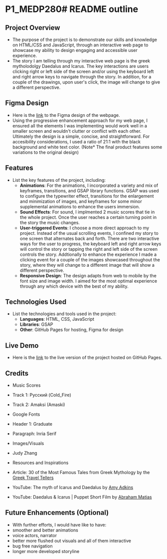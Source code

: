 # P1_MEDP280# README outline

## **Project Overview**

- The purpose of the project is to demonstrate our skills and knowledge on HTML/CSS and JavaScript, through an interactive web page to showcase my ability to design engaging and accessible user experience.
- The story I am telling through my interactive web page is the greek mytholodolgy Daedalus and Icarus. The key interactions are users clicking right or left side of the screen and/or using the keyboard left and right arrow keys to navigate through the story. In addition, for a couple of the drawings, upon user's click, the image will change to give a different perspective.

## **Figma Design**

- Here is the [link](https://www.figma.com/design/BhAzvxrm8QQSp6u1tkSZu2/COLLEGE?node-id=18-2&node-type=canvas&t=wNRHpEbqVXdSpjRB-0) to the Figma design of the webpage.
- Using the progressive enhancement approach for my web page, I ensured all the elements I was implementing would work well in a smaller screen and wouldn't clutter or conflict with each other. Ultimately the design is a simple, concise, and straightforward. For accesibility considerations, I used a ratio of 21:1 with the black background and white text color. (Note* The final product features some variations to the original design)

## **Features**

- List the key features of the project, including:
    - **Animations**: For the animations, I incorporated a variety and mix of keyframes, transitions, and GSAP library functions. GSAP was used to configure the typewriter effect, transitions for the enlargement and minimization of images, and keyframes for some minor supplemental animations to enhance the users immersion.
    - **Sound Effects**: For sound, I implmented 2 music scores that tie in the whole project. Once the user reaches a certain turning point in the story the music changes.
    - **User-triggered Events**: I choose a more direct approach to my project. Instead of the usual scrolling events, I confined my story to one screen that alternates back and forth. There are two interactive ways for the user to progress, the keyboard left and right arrow keys will control the story or tapping the right and left side of the screen controls the story. Addtionally to enhance the experience I made a clicking event for a couple of the images showcased throughout the story, where they will change to a different image that will show a different perspective.
    - **Responsive Design**: The design adapts from web to mobile by the font size and image width. I aimed for the most optimal experience through any which device with the best of my ability. 

## **Technologies Used**

- List the technologies and tools used in the project:
    - **Languages**: HTML, CSS, JavaScript
    - **Libraries**: GSAP
    - **Other**: GitHub Pages for hosting, Figma for design

## **Live Demo**

- Here is the [link](https://judyzhang05.github.io/P1_MEDP280/) to the live version of the project hosted on GitHub Pages.

## **Credits**

- Music Scores
- Track 1: Русский (Cold_Fire)
- Track 2: Amaksi (Amaski)
  
- Google Fonts
- Header 1: Graduate
- Paragraph: Inria Serif
  
- Images/Visuals
- Judy Zhang

- Resources and Inspirations
- Article: 30 of the Most Famous Tales from Greek Mythology by the [Greek Travel Tellers](https://greektraveltellers.com/blog/30-of-the-most-famous-tales-from-greek-mythology)
- YouTube: The myth of Icarus and Daedalus by [Amy Adkins](https://www.youtube.com/watch?v=3s2QPQnuaGk&ab_channel=TED-Ed)
- YouTube: Daedalus & Icarus | Puppet Short Film by [Abraham Matias](https://www.youtube.com/watch?v=KuDW8zujFXM&ab_channel=AbrahamMatias)

## **Future Enhancements (Optional)**

- With further efforts, I would have like to have:
- smoother and better animations 
- voice actors, narrator
- better more flushed out visuals and all of them interactive
- bug free navigation
- longer more developed storyline